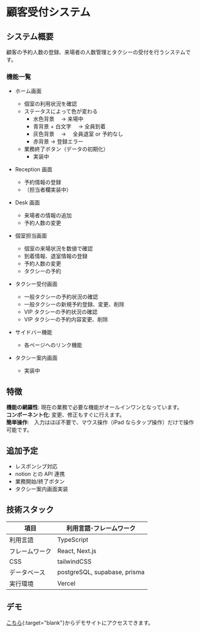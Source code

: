 # 顧客受付システム

## システム概要

顧客の予約人数の登録、来場者の人数管理とタクシーの受付を行うシステムです。

### 機能一覧

- ホーム画面

  - 個室の利用状況を確認
  - ステータスによって色が変わる
    - 水色背景　 → 来場中
    - 青背景 + 白文字　 → 全員到着
    - 灰色背景　 → 　全員退室 or 予約なし
    - 赤背景 → 登録エラー
  - 業務終了ボタン（データの初期化）
    - 実装中

- Reception 画面

  - 予約情報の登録
  - （担当者欄実装中）

- Desk 画面

  - 来場者の情報の追加
  - 予約人数の変更

- 個室担当画面

  - 個室の来場状況を数値で確認
  - 到着情報、退室情報の登録
  - 予約人数の変更
  - タクシーの予約

- タクシー受付画面
  - 一般タクシーの予約状況の確認
  - 一般タクシーの新規予約登録、変更、削除
  - VIP タクシーの予約状況の確認
  - VIP タクシーの予約内容変更、削除
- サイドバー機能

  - 各ページへのリンク機能

- タクシー案内画面
  - 実装中

## 特徴

**機能の網羅性**: 現在の業務で必要な機能がオールインワンとなっています。  
**コンポーネント化**: 変更、修正もすぐに行えます。  
**簡単操作**:　入力はほぼ不要で、マウス操作（iPad ならタップ操作）だけで操作可能です。

## 追加予定

- レスポンシブ対応
- notion との API 連携
- 業務開始/終了ボタン
- タクシー案内画面実装

## 技術スタック

| 項目           | 利用言語･フレームワーク      |
| -------------- | ---------------------------- |
| 利用言語       | TypeScript                   |
| フレームワーク | React, Next.js               |
| CSS            | tailwindCSS                  |
| データベース   | postgreSQL, supabase, prisma |
| 実行環境       | Vercel                       |

## デモ

[こちら](reception-system.vercel.app){:target="blank"}からデモサイトにアクセスできます。
